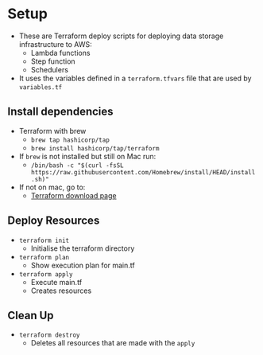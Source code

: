 # Setup

- These are Terraform deploy scripts for deploying data storage infrastructure to AWS:
    - Lambda functions
    - Step function
    - Schedulers
- It uses the variables defined in a `terraform.tfvars` file that are used by `variables.tf`

## Install dependencies

- Terraform with brew
    - `brew tap hashicorp/tap`
    - `brew install hashicorp/tap/terraform`
- If `brew` is not installed but still on Mac run:
    - `/bin/bash -c "$(curl -fsSL https://raw.githubusercontent.com/Homebrew/install/HEAD/install.sh)"`
- If not on mac, go to:
    - [Terraform download page](https://developer.hashicorp.com/terraform/tutorials/aws-get-started/install-cli)

## Deploy Resources

- `terraform init`
    - Initialise the terraform directory
- `terraform plan`
    - Show execution plan for main.tf
- `terraform apply`
    - Execute main.tf
    - Creates resources

## Clean Up

- `terraform destroy`
    - Deletes all resources that are made with the `apply`